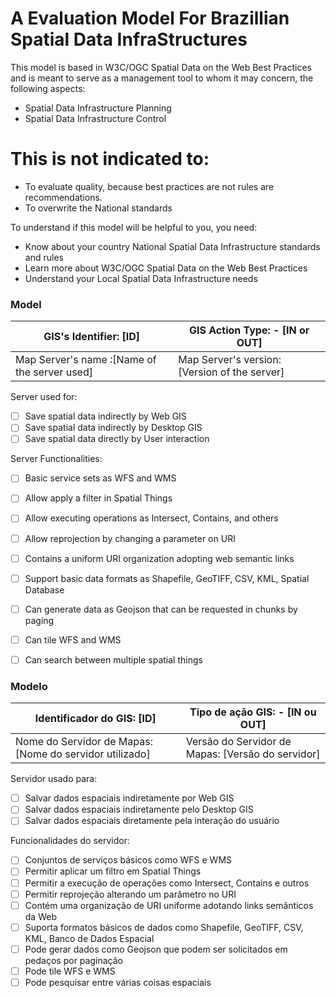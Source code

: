 # A Evaluation Model For Brazillian Spatial Data InfraStructures

This model is based in W3C/OGC Spatial Data on the Web Best Practices and is meant to serve as a management tool to whom it may concern, the following aspects:

  - Spatial Data Infrastructure Planning 
  - Spatial Data Infrastructure Control

# This is not indicated to:

  - To evaluate quality, because best practices are not rules are recommendations.
  - To overwrite the National standards


To understand if this model will be helpful to you, you need:
  - Know about your country National Spatial Data Infrastructure standards and rules 
  - Learn more about W3C/OGC Spatial Data on the Web Best Practices
  - Understand your Local Spatial Data Infrastructure needs

### Model

| GIS's Identifier: [ID]                       | GIS Action Type:   - [IN or OUT]      |
|----------------------------------------------|----------------------------------------------|
| Map Server's name :[Name of the server used] | Map Server's version:[Version of the server] |


Server used for:

- [ ] Save spatial data indirectly by Web GIS
- [ ] Save spatial data indirectly by Desktop GIS
- [ ] Save spatial data directly by User interaction

Server Functionalities:

- [ ] Basic service sets as WFS and WMS
- [ ] Allow apply a filter in Spatial Things
- [ ] Allow executing operations as Intersect, Contains, and others
- [ ] Allow reprojection by changing a parameter on URI
- [ ] Contains a uniform URI organization adopting web semantic links 
- [ ] Support basic data formats as Shapefile, GeoTIFF, CSV, KML, Spatial Database 
- [ ] Can generate data as Geojson that can be requested in chunks by paging 
- [ ] Can tile WFS and WMS
- [ ] Can search between multiple spatial things



### Modelo
|Identificador do GIS: [ID] | Tipo de ação GIS: - [IN ou OUT]|
|----------------------------------------------|----------------------------------------------|
|Nome do Servidor de Mapas: [Nome do servidor utilizado] | Versão do Servidor de Mapas: [Versão do servidor]|

Servidor usado para:

 - [ ] Salvar dados espaciais indiretamente por Web GIS
 - [ ] Salvar dados espaciais indiretamente pelo Desktop GIS
 - [ ] Salvar dados espaciais diretamente pela interação do usuário

Funcionalidades do servidor:

 - [ ] Conjuntos de serviços básicos como WFS e WMS
 - [ ] Permitir aplicar um filtro em Spatial Things
 - [ ] Permitir a execução de operações como Intersect, Contains e outros
 - [ ] Permitir reprojeção alterando um parâmetro no URI
 - [ ] Contém uma organização de URI uniforme adotando links semânticos da Web
 - [ ] Suporta formatos básicos de dados como Shapefile, GeoTIFF, CSV, KML, Banco de Dados Espacial
 - [ ] Pode gerar dados como Geojson que podem ser solicitados em pedaços por paginação
 - [ ] Pode tile WFS e WMS
 - [ ] Pode pesquisar entre várias coisas espaciais
